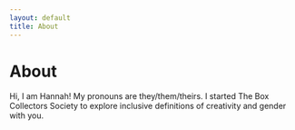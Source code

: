```yaml
---
layout: default
title: About
---
```

# About

Hi, I am Hannah! My pronouns are they/them/theirs. I started The Box Collectors Society to explore inclusive definitions of creativity and gender with you. 